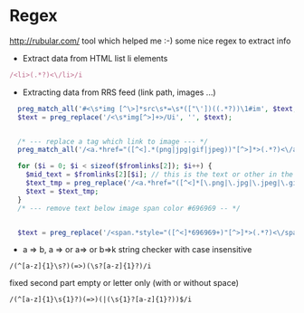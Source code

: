 Regex 
=====
http://rubular.com/ tool which helped me :-)
some nice regex to extract info


+ Extract data from HTML list li elements
```ruby
/<li>(.*?)<\/li>/i
```

+ Extracting data from RRS feed (link path, images ...)
```php
  preg_match_all('#<\s*img [^\>]*src\s*=\s*(["\'])((.*?))\1#im', $text, $fromimg);
  $text = preg_replace('/<\s*img[^>]+>/Ui', '', $text);


  /* --- replace a tag which link to image --- */
  preg_match_all('/<a.*href="([^<].*(png|jpg|gif|jpeg))"[^>]*>(.*?)<\/a>/im', $text, $fromlinks);

  for ($i = 0; $i < sizeof($fromlinks[2]); $i++) {
    $mid_text = $fromlinks[2][$i]; // this is the text or other in the middle of link which link to image
    $text_tmp = preg_replace('/<a.*href="([^<]*[\.png|\.jpg|\.jpeg|\.gif]+)"[^>]*>(.*?)<\/a>/im', $mid_text, $text, 1);
    $text = $text_tmp;
  }
  /* --- remove text below image span color #696969 -- */


  $text = preg_replace('/<span.*style="([^<]*696969+)"[^>]*>(.*?)<\/span>/im', "", $text);
```

+ a => b, a => or a=> or b=>k string checker with case insensitive

```
/(^[a-z]{1}\s?)(=>)(\s?[a-z]{1}?)/i
```
fixed second part empty or letter only (with or without space)

```
/(^[a-z]{1}\s{1}?)(=>)(|(\s{1}?[a-z]{1}?))$/i
```
